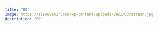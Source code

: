 ```yaml
---
title: "09"
image: https://elsouvenir.com/wp-content/uploads/2021/03/atrasn.jpg
description: "09"
---
```

